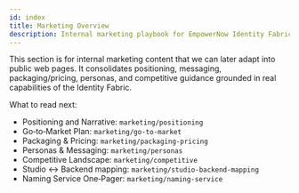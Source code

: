 ```yaml
---
id: index
title: Marketing Overview
description: Internal marketing playbook for EmpowerNow Identity Fabric. Positioning, GTM, packaging, pricing, personas, and competitive notes.
---
```


This section is for internal marketing content that we can later adapt into public web pages. It consolidates positioning, messaging, packaging/pricing, personas, and competitive guidance grounded in real capabilities of the Identity Fabric.

What to read next:

- Positioning and Narrative: `marketing/positioning`
- Go‑to‑Market Plan: `marketing/go-to-market`
- Packaging & Pricing: `marketing/packaging-pricing`
- Personas & Messaging: `marketing/personas`
- Competitive Landscape: `marketing/competitive`
- Studio ↔ Backend mapping: `marketing/studio-backend-mapping`
- Naming Service One‑Pager: `marketing/naming-service`



